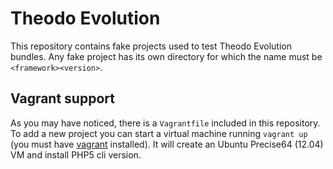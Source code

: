 # Theodo Evolution

This repository contains fake projects used to test Theodo Evolution bundles. Any fake project has its own directory
for which the name must be ``<framework><version>``.

## Vagrant support

As you may have noticed, there is a ``Vagrantfile`` included in this repository. To add a new project you can start 
a virtual machine running ``vagrant up`` (you must have [vagrant](http://www.vagrantup.com/) installed). It will 
create an Ubuntu Precise64 (12.04) VM and install PHP5 cli version.

